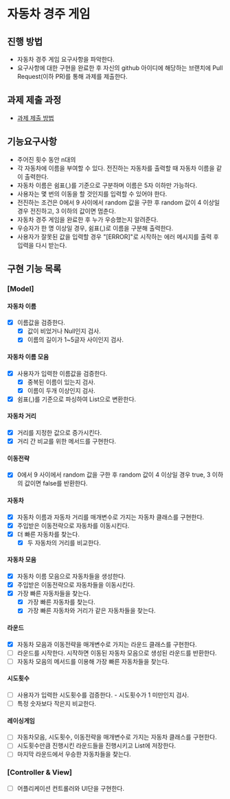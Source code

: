 # 자동차 경주 게임
## 진행 방법
* 자동차 경주 게임 요구사항을 파악한다.
* 요구사항에 대한 구현을 완료한 후 자신의 github 아이디에 해당하는 브랜치에 Pull Request(이하 PR)를 통해 과제를 제출한다.

## 과제 제출 과정
* [과제 제출 방법](https://github.com/next-step/nextstep-docs/tree/master/precourse)

## 기능요구사항
* 주어진 횟수 동안 n대의 
* 각 자동차에 이름을 부여할 수 있다. 전진하는 자동차를 출력할 때 자동차 이름을 같이 출력한다.
* 자동차 이름은 쉼표(,)를 기준으로 구분하며 이름은 5자 이하만 가능하다.
* 사용자는 몇 번의 이동을 할 것인지를 입력할 수 있어야 한다.
* 전진하는 조건은 0에서 9 사이에서 random 값을 구한 후 random 값이 4 이상일 경우 전진하고, 3 이하의 값이면 멈춘다.
* 자동차 경주 게임을 완료한 후 누가 우승했는지 알려준다.
* 우승자가 한 명 이상일 경우, 쉼표(,)로 이름을 구분해 출력한다.
* 사용자가 잘못된 값을 입력할 경우 "[ERROR]"로 시작하는 에러 메시지를 출력 후 입력을 다시 받는다.

## 구현 기능 목록
### [Model]
#### 자동차 이름
* [X] 이름값을 검증한다.
  * [X] 값이 비었거나 Null인지 검사.
  * [X] 이름의 길이가 1~5글자 사이인지 검사.
#### 자동차 이름 모음
* [X] 사용자가 입력한 이름값을 검증한다.
  * [X] 중복된 이름이 있는지 검사.
  * [X] 이름이 두개 이상인지 검사.
* [X] 쉼표(,)를 기준으로 파싱하여 List<Name>으로 변환한다.
#### 자동차 거리
* [X] 거리를 지정한 값으로 증가시킨다.
* [X] 거리 간 비교를 위한 메서드를 구현한다.
#### 이동전략
* [X] 0에서 9 사이에서 random 값을 구한 후 random 값이 4 이상일 경우 true, 3 이하의 값이면 false를 반환한다.
#### 자동차
* [X] 자동차 이름과 자동차 거리를 매개변수로 가지는 자동차 클래스를 구현한다.
* [X] 주입받은 이동전략으로 자동차를 이동시킨다.
* [X] 더 빠른 자동차를 찾는다.
  * [X] 두 자동차의 거리를 비교한다.
#### 자동차 모음
* [X] 자동차 이름 모음으로 자동차들을 생성한다.
* [X] 주입받은 이동전략으로 자동차들을 이동시킨다.
* [X] 가장 빠른 자동차들을 찾는다.
  * [X] 가장 빠른 자동차를 찾는다.
  * [X] 가장 빠른 자동차와 거리가 같은 자동차들을 찾는다.
#### 라운드
* [X] 자동차 모음과 이동전략을 매개변수로 가지는 라운드 클래스를 구현한다.
* [ ] 라운드를 시작한다. 시작하면 이동된 자동차 모음으로 생성된 라운드를 반환한다.
* [ ] 자동차 모음의 메서드를 이용해 가장 빠른 자동차들을 찾는다.
#### 시도횟수
* [ ] 사용자가 입력한 시도횟수를 검증한다. - 시도횟수가 1 미만인지 검사.
* [ ] 특정 숫자보다 작은지 비교한다.
#### 레이싱게임
* [ ] 자동차모음, 시도횟수, 이동전략을 매개변수로 가지는 자동차 클래스를 구현한다.
* [ ] 시도횟수만큼 진행시킨 라운드들을 진행시키고 List<Round>에 저장한다.
* [ ] 마지막 라운드에서 우승한 자동차들을 찾는다.

### [Controller & View]
* [ ] 어플리케이션 컨트롤러와 UI단을 구현한다.
